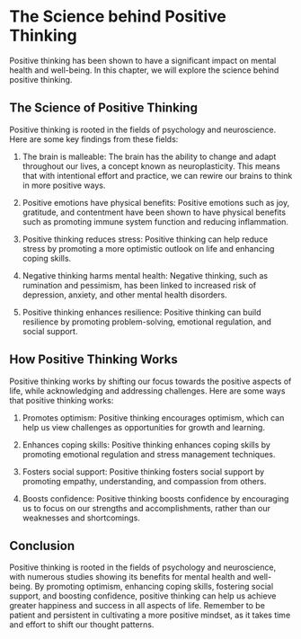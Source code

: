 The Science behind Positive Thinking
==============================================================================

Positive thinking has been shown to have a significant impact on mental health and well-being. In this chapter, we will explore the science behind positive thinking.

The Science of Positive Thinking
--------------------------------

Positive thinking is rooted in the fields of psychology and neuroscience. Here are some key findings from these fields:

1. The brain is malleable: The brain has the ability to change and adapt throughout our lives, a concept known as neuroplasticity. This means that with intentional effort and practice, we can rewire our brains to think in more positive ways.

2. Positive emotions have physical benefits: Positive emotions such as joy, gratitude, and contentment have been shown to have physical benefits such as promoting immune system function and reducing inflammation.

3. Positive thinking reduces stress: Positive thinking can help reduce stress by promoting a more optimistic outlook on life and enhancing coping skills.

4. Negative thinking harms mental health: Negative thinking, such as rumination and pessimism, has been linked to increased risk of depression, anxiety, and other mental health disorders.

5. Positive thinking enhances resilience: Positive thinking can build resilience by promoting problem-solving, emotional regulation, and social support.

How Positive Thinking Works
---------------------------

Positive thinking works by shifting our focus towards the positive aspects of life, while acknowledging and addressing challenges. Here are some ways that positive thinking works:

1. Promotes optimism: Positive thinking encourages optimism, which can help us view challenges as opportunities for growth and learning.

2. Enhances coping skills: Positive thinking enhances coping skills by promoting emotional regulation and stress management techniques.

3. Fosters social support: Positive thinking fosters social support by promoting empathy, understanding, and compassion from others.

4. Boosts confidence: Positive thinking boosts confidence by encouraging us to focus on our strengths and accomplishments, rather than our weaknesses and shortcomings.

Conclusion
----------

Positive thinking is rooted in the fields of psychology and neuroscience, with numerous studies showing its benefits for mental health and well-being. By promoting optimism, enhancing coping skills, fostering social support, and boosting confidence, positive thinking can help us achieve greater happiness and success in all aspects of life. Remember to be patient and persistent in cultivating a more positive mindset, as it takes time and effort to shift our thought patterns.
